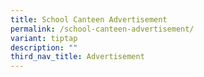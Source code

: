 ```yaml
---
title: School Canteen Advertisement
permalink: /school-canteen-advertisement/
variant: tiptap
description: ""
third_nav_title: Advertisement
---
```

